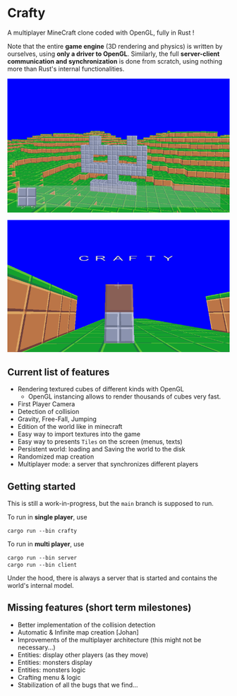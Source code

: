 # Crafty

A multiplayer MineCraft clone coded with OpenGL, fully in Rust !

Note that the entire **game engine** (3D rendering and physics) is written by ourselves, using **only a driver to OpenGL**. Similarly, the full **server-client communication and synchronization** is done from scratch, using nothing more than Rust's internal functionalities.

![](demo/ms1.png)

![](demo/first_text.png)


## Current list of features

- Rendering textured cubes of different kinds with OpenGL
  - OpenGL instancing allows to render thousands of cubes very fast.
- First Player Camera
- Detection of collision
- Gravity, Free-Fall, Jumping
- Edition of the world like in minecraft
- Easy way to import textures into the game
- Easy way to presents `Tiles` on the screen (menus, texts)
- Persistent world: loading and Saving the world to the disk
- Randomized map creation
- Multiplayer mode: a server that synchronizes different players

## Getting started

This is still a work-in-progress, but the `main` branch is supposed to run.

To run in **single player**, use

```console
cargo run --bin crafty
```

To run in **multi player**, use 

```console
cargo run --bin server
cargo run --bin client
```

Under the hood, there is always a server that is started and contains the world's internal model.

## Missing features (short term milestones)

- Better implementation of the collision detection 
- Automatic & Infinite map creation [Johan]
- Improvements of the multiplayer architecture (this might not be necessary...)
- Entities: display other players (as they move)
- Entities: monsters display
- Entities: monsters logic
- Crafting menu & logic
- Stabilization of all the bugs that we find...
